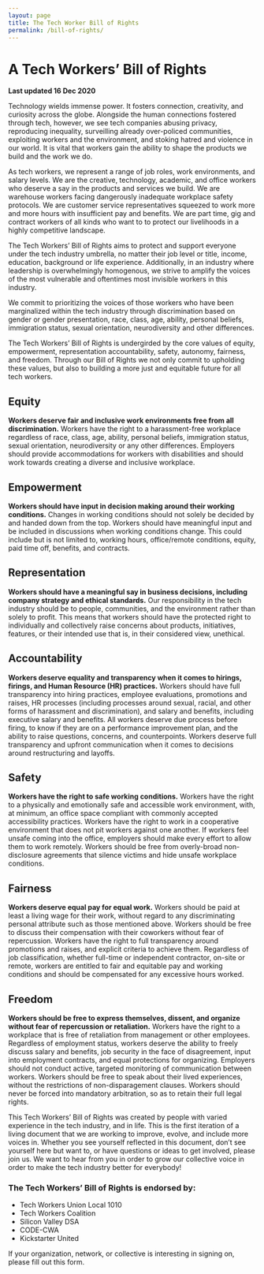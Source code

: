 ```yaml
---
layout: page
title: The Tech Worker Bill of Rights
permalink: /bill-of-rights/
---
```


<h1>A Tech Workers’ Bill of Rights</h1>
<b>Last updated 16 Dec 2020</b>

Technology wields immense power. It fosters connection, creativity, and curiosity across the globe. Alongside the human connections fostered through tech, however, we see tech companies abusing privacy, reproducing inequality, surveilling already over-policed communities, exploiting workers and the environment, and stoking hatred and violence in our world. It is vital that workers gain the ability to shape the products we build and the work we do.

As tech workers, we represent a range of job roles, work environments, and salary levels. We are the creative, technology, academic, and office workers who deserve a say in the products and services we build. We are warehouse workers facing dangerously inadequate workplace safety protocols. We are customer service representatives squeezed to work more and more hours with insufficient pay and benefits. We are part time, gig and contract workers of all kinds who want to to protect our livelihoods in a highly competitive landscape.

The Tech Workers’ Bill of Rights aims to protect and support everyone under the tech industry umbrella, no matter their job level or title, income, education, background or life experience. Additionally, in an industry where leadership is overwhelmingly homogenous, we strive to amplify the voices of the most vulnerable and oftentimes most invisible workers in this industry.

We commit to prioritizing the voices of those workers who have been marginalized within the tech industry through discrimination based on gender or gender presentation, race, class, age, ability, personal beliefs, immigration status, sexual orientation, neurodiversity and other differences.

The Tech Workers’ Bill of Rights is undergirded by the core values of equity, empowerment, representation accountability, safety, autonomy, fairness, and freedom. Through our Bill of Rights we not only commit to upholding these values, but also to building a more just and equitable future for all tech workers.

<h2>Equity</h2>
<b>Workers deserve fair and inclusive work environments free from all discrimination.</b> Workers have the right to a harassment-free workplace regardless of race, class, age, ability, personal beliefs, immigration status, sexual orientation, neurodiversity or any other differences. Employers should provide accommodations for workers with disabilities and should work towards creating a diverse and inclusive workplace.

<h2>Empowerment</h2>
<b>Workers should have input in decision making around their working conditions.</b> Changes in working conditions should not solely be decided by and handed down from the top. Workers should have meaningful input and be included in discussions when working conditions change. This could include but is not limited to, working hours, office/remote conditions, equity, paid time off, benefits, and contracts.

<h2>Representation</h2>
<b>Workers should have a meaningful say in business decisions, including company strategy and ethical standards.</b> Our responsibility in the tech industry should be to people, communities, and the environment rather than solely to profit. This means that workers should have the protected right to individually and collectively raise concerns about products, initiatives, features, or their intended use that is, in their considered view, unethical.

<h2>Accountability</h2>
<b>Workers deserve equality and transparency when it comes to hirings, firings, and Human Resource (HR) practices.</b> Workers should have full transparency into hiring practices, employee evaluations, promotions and raises, HR processes (including processes around sexual, racial, and other forms of harassment and discrimination), and salary and benefits, including executive salary and benefits. All workers deserve due process before firing, to know if they are on a performance improvement plan, and the ability to raise questions, concerns, and counterpoints. Workers deserve full transparency and upfront communication when it comes to decisions around restructuring and layoffs.

<h2>Safety</h2>
<b>Workers have the right to safe working conditions.</b> Workers have the right to a physically and emotionally safe and accessible work environment, with, at minimum, an office space compliant with commonly accepted accessibility practices. Workers have the right to work in a cooperative environment that does not pit workers against one another. If workers feel unsafe coming into the office, employers should make every effort to allow them to work remotely. Workers should be free from overly-broad non-disclosure agreements that silence victims and hide unsafe workplace conditions.

<h2>Fairness</h2>
<b>Workers deserve equal pay for equal work.</b> Workers should be paid at least a living wage for their work, without regard to any discriminating personal attribute such as those mentioned above. Workers should be free to discuss their compensation with their coworkers without fear of repercussion. Workers have the right to full transparency around promotions and raises, and explicit criteria to achieve them. Regardless of job classification, whether full-time or independent contractor, on-site or remote, workers are entitled to fair and equitable pay and working conditions and should be compensated for any excessive hours worked.

<div class="marg-b-4">
  <h2>Freedom</h2>
  <b>Workers should be free to express themselves, dissent, and organize without fear of repercussion or retaliation.</b> Workers have the right to a workplace that is free of retaliation from management or other employees. Regardless of employment status, workers deserve the ability to freely discuss salary and benefits, job security in the face of disagreement, input into employment contracts, and equal protections for organizing. Employers should not conduct active, targeted monitoring of communication between workers. Workers should be free to speak about their lived experiences, without the restrictions of non-disparagement clauses. Workers should never be forced into mandatory arbitration, so as to retain their full legal rights.
</div>

This Tech Workers’ Bill of Rights was created by people with varied experience in the tech industry, and in life. This is the first iteration of a living document that we are working to improve, evolve, and include more voices in. Whether you see yourself reflected in this document, don’t see yourself here but want to, or have questions or ideas to get involved, please join us. We want to hear from you in order to grow our collective voice in order to make the tech industry better for everybody!

<h3>The Tech Workers’ Bill of Rights is endorsed by:</h3>
<ul class="marg-b-4">
  <li>Tech Workers Union Local 1010</li>
  <li>Tech Workers Coalition</li>
  <li>Silicon Valley DSA</li>
  <li>CODE-CWA</li>
  <li>Kickstarter United</li>
</ul>

If your organization, network, or collective is interesting in signing on, please fill out this form.
